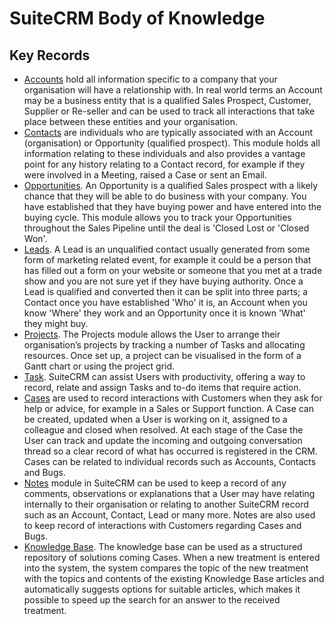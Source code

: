 # SuiteCRM Body of Knowledge
## Key Records
- [Accounts](https://docs.suitecrm.com/user/core-modules/accounts/) hold all information specific to a company that your organisation will have a relationship with. In real world terms an Account may be a business entity that is a qualified Sales Prospect, Customer, Supplier or Re-seller and can be used to track all interactions that take place between these entities and your organisation.
- [Contacts](https://docs.suitecrm.com/user/core-modules/contacts/) are individuals who are typically associated with an Account (organisation) or Opportunity (qualified prospect). This module holds all information relating to these individuals and also provides a vantage point for any history relating to a Contact record, for example if they were involved in a Meeting, raised a Case or sent an Email.
- [Opportunities](https://docs.suitecrm.com/user/core-modules/opportunities/). An Opportunity is a qualified Sales prospect with a likely chance that they will be able to do business with your company. You have established that they have buying power and have entered into the buying cycle. This module allows you to track your Opportunities throughout the Sales Pipeline until the deal is 'Closed Lost or 'Closed Won'.
- [Leads](https://docs.suitecrm.com/user/core-modules/leads/). A Lead is an unqualified contact usually generated from some form of marketing related event, for example it could be a person that has filled out a form on your website or someone that you met at a trade show and you are not sure yet if they have buying authority. Once a Lead is qualified and converted then it can be split into three parts; a Contact once you have established 'Who' it is, an Account when you know 'Where' they work and an Opportunity once it is known 'What' they might buy.
- [Projects](https://docs.suitecrm.com/user/core-modules/projects/). The Projects module allows the User to arrange their organisation’s projects by tracking a number of Tasks and allocating resources. Once set up, a project can be visualised in the form of a Gantt chart or using the project grid.
- [Task](https://docs.suitecrm.com/user/core-modules/tasks/). SuiteCRM can assist Users with productivity, offering a way to record, relate and assign Tasks and to-do items that require action.
- [Cases](https://docs.suitecrm.com/user/core-modules/cases/) are used to record interactions with Customers when they ask for help or advice, for example in a Sales or Support function. A Case can be created, updated when a User is working on it, assigned to a colleague and closed when resolved. At each stage of the Case the User can track and update the incoming and outgoing conversation thread so a clear record of what has occurred is registered in the CRM. Cases can be related to individual records such as Accounts, Contacts and Bugs.
- [Notes](https://docs.suitecrm.com/user/core-modules/notes/) module in SuiteCRM can be used to keep a record of any comments, observations or explanations that a User may have relating internally to their organisation or relating to another SuiteCRM record such as an Account, Contact, Lead or many more. Notes are also used to keep record of interactions with Customers regarding Cases and Bugs.
- [Knowledge Base](https://docs.suitecrm.com/user/advanced-modules/knowledgebase/). The knowledge base can be used as a structured repository of solutions coming Cases. When a new treatment is entered into the system, the system compares the topic of the new treatment with the topics and contents of the existing Knowledge Base articles and automatically suggests options for suitable articles, which makes it possible to speed up the search for an answer to the received treatment.
